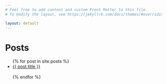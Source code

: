 ```yaml
---
# Feel free to add content and custom Front Matter to this file.
# To modify the layout, see https://jekyllrb.com/docs/themes/#overriding-theme-defaults

layout: default
---
```

# Posts

<ul>
  {% for post in site.posts %}
    <li>
      <a href="{{ post.url }}">{{ post.title }}</a>
    </li>
    <br>
  {% endfor %}
</ul>